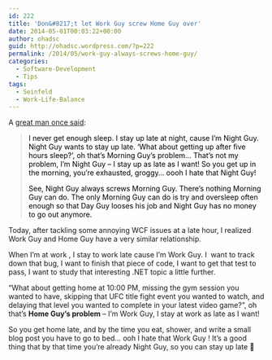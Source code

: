 ```yaml
---
id: 222
title: 'Don&#8217;t let Work Guy screw Home Guy over'
date: 2014-05-01T00:03:22+00:00
author: ohadsc
guid: http://ohadsc.wordpress.com/?p=222
permalink: /2014/05/work-guy-always-screws-home-guy/
categories:
  - Software-Development
  - Tips
tags:
  - Seinfeld
  - Work-Life-Balance
---
```

A [great man once said](https://www.youtube.com/watch?v=W-Cz-LK16g4):

> <span style="color:#000000;">I never get enough sleep. I stay up late at night, cause I&#8217;m Night Guy. Night Guy wants to stay up late. &#8216;What about getting up after five hours sleep?&#8217;, oh that&#8217;s Morning Guy&#8217;s problem&#8230; That&#8217;s not my problem, I&#8217;m Night Guy &#8211; I stay up as late as I want! So you get up in the morning, you&#8217;re exhausted, groggy&#8230; oooh I hate that Night Guy!</span>
> 
> <span style="color:#000000;">See, Night Guy always screws Morning Guy. There&#8217;s nothing Morning Guy can do. The only Morning Guy can do is try and oversleep often enough so that Day Guy looses his job and Night Guy has no money to go out anymore.</span>

Today, after tackling some annoying WCF issues at a late hour, I realized Work Guy and Home Guy have a very similar relationship.

When I&#8217;m at work , I stay to work late cause I&#8217;m Work Guy. I  want to track down that bug, I want to finish that piece of code, I want to get that test to pass, I want to study that interesting .NET topic a little further.

&#8220;What about getting home at 10:00 PM, missing the gym session you wanted to have, skipping that UFC title fight event you wanted to watch, and delaying that level you wanted to complete in your latest video game?&#8221;, oh that&#8217;s **Home Guy&#8217;s problem** &#8211; I&#8217;m Work Guy, I stay at work as late as I want!

So you get home late, and by the time you eat, shower, and write a small blog post you have to go to bed&#8230; ooh I hate that Work Guy ! It&#8217;s a good thing that by that time you&#8217;re already Night Guy, so you can stay up late 🙂